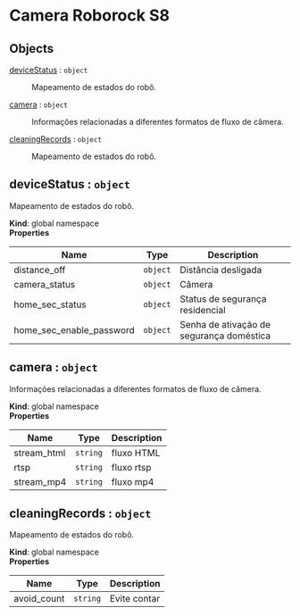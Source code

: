# Camera Roborock S8

## Objects

<dl>
<dt><a href="#deviceStatus">deviceStatus</a> : <code>object</code></dt>
<dd><p>Mapeamento de estados do robô.</p>
</dd>
<dt><a href="#camera">camera</a> : <code>object</code></dt>
<dd><p>Informações relacionadas a diferentes formatos de fluxo de câmera.</p>
</dd>
<dt><a href="#cleaningRecords">cleaningRecords</a> : <code>object</code></dt>
<dd><p>Mapeamento de estados do robô.</p>
</dd>
</dl>

<a name="deviceStatus"></a>

## deviceStatus : <code>object</code>
Mapeamento de estados do robô.

**Kind**: global namespace  
**Properties**

| Name | Type | Description |
| --- | --- | --- |
| distance_off | <code>object</code> | Distância desligada |
| camera_status | <code>object</code> | Câmera |
| home_sec_status | <code>object</code> | Status de segurança residencial |
| home_sec_enable_password | <code>object</code> | Senha de ativação de segurança doméstica |

<a name="camera"></a>

## camera : <code>object</code>
Informações relacionadas a diferentes formatos de fluxo de câmera.

**Kind**: global namespace  
**Properties**

| Name | Type | Description |
| --- | --- | --- |
| stream_html | <code>string</code> | fluxo HTML |
| rtsp | <code>string</code> | fluxo rtsp |
| stream_mp4 | <code>string</code> | fluxo mp4 |

<a name="cleaningRecords"></a>

## cleaningRecords : <code>object</code>
Mapeamento de estados do robô.

**Kind**: global namespace  
**Properties**

| Name | Type | Description |
| --- | --- | --- |
| avoid_count | <code>string</code> | Evite contar |

